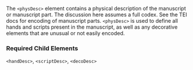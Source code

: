 The `<physDesc>` element contains a physical description of the manuscript or manuscript part. The discussion here assumes a full codex. See the TEI docs for encoding of manuscript parts. `<physDesc>` is used to define all hands and scripts present in the manuscript, as well as any decorative elements that are unusual or not easily encoded.

### Required Child Elements

`<handDesc>`, `<scriptDesc>`, `<decoDesc>`
